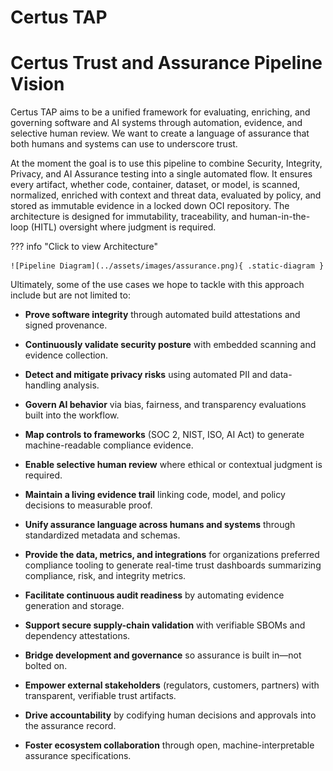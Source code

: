 # Certus TAP

# Certus Trust and Assurance Pipeline Vision 
Certus TAP aims to be a unified framework for evaluating, enriching, and governing software and AI systems through automation, evidence, and selective human review.  We want to create a language of assurance that both humans and systems can use to underscore trust.

At the moment the goal is to use this pipeline to combine Security, Integrity, Privacy, and AI Assurance testing into a single automated flow. It ensures every artifact, whether code, container, dataset, or model, is scanned, normalized, enriched with context and threat data, evaluated by policy, and stored as immutable evidence in a locked down OCI repository.  The architecture is designed for immutability, traceability, and human-in-the-loop (HITL) oversight where judgment is required.


??? info "Click to view Architecture"

    ![Pipeline Diagram](../assets/images/assurance.png){ .static-diagram }



Ultimately, some of the use cases we hope to tackle with this approach include but are not limited to:

* **Prove software integrity** through automated build attestations and signed provenance.

* **Continuously validate security posture** with embedded scanning and evidence collection.

* **Detect and mitigate privacy risks** using automated PII and data-handling analysis.
* **Govern AI behavior** via bias, fairness, and transparency evaluations built into the workflow.
* **Map controls to frameworks** (SOC 2, NIST, ISO, AI Act) to generate machine-readable compliance evidence.
* **Enable selective human review** where ethical or contextual judgment is required.
* **Maintain a living evidence trail** linking code, model, and policy decisions to measurable proof.
* **Unify assurance language across humans and systems** through standardized metadata and schemas.
* **Provide the data, metrics, and integrations** for organizations preferred compliance tooling to generate real-time trust dashboards summarizing compliance, risk, and integrity metrics.
* **Facilitate continuous audit readiness** by automating evidence generation and storage.
* **Support secure supply-chain validation** with verifiable SBOMs and dependency attestations.
* **Bridge development and governance** so assurance is built in—not bolted on.
* **Empower external stakeholders** (regulators, customers, partners) with transparent, verifiable trust artifacts.
* **Drive accountability** by codifying human decisions and approvals into the assurance record.
* **Foster ecosystem collaboration**  through open, machine-interpretable assurance specifications.


